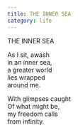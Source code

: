```yaml
---
title: THE INNER SEA
category: life
---
```


THE INNER SEA  
  
As I sit, awash  
in an inner sea,  
a greater world  
lies wrapped  
around me.  
  
With glimpses caught  
Of what might be,  
my freedom calls  
from infinity.  
